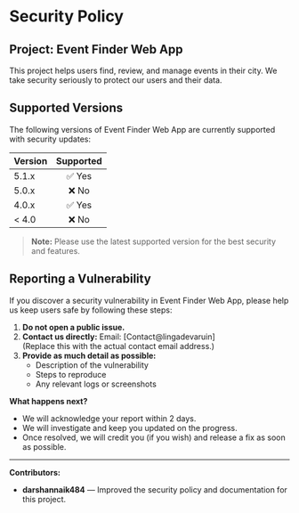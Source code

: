 # Security Policy

## Project: Event Finder Web App

This project helps users find, review, and manage events in their city. We take security seriously to protect our users and their data.

## Supported Versions

The following versions of Event Finder Web App are currently supported with security updates:

| Version   | Supported      |
|-----------|:-------------:|
| 5.1.x     | ✅ Yes         |
| 5.0.x     | ❌ No          |
| 4.0.x     | ✅ Yes         |
| < 4.0     | ❌ No          |

> **Note:** Please use the latest supported version for the best security and features.

## Reporting a Vulnerability

If you discover a security vulnerability in Event Finder Web App, please help us keep users safe by following these steps:

1. **Do not open a public issue.**
2. **Contact us directly:**
   Email: [Contact@lingadevaruin]  
   (Replace this with the actual contact email address.)
3. **Provide as much detail as possible:**
   - Description of the vulnerability
   - Steps to reproduce
   - Any relevant logs or screenshots

**What happens next?**
- We will acknowledge your report within 2  days.
- We will investigate and keep you updated on the progress.
- Once resolved, we will credit you (if you wish) and release a fix as soon as possible.

---

**Contributors:**
- **darshannaik484** — Improved the security policy and documentation for this project. 
